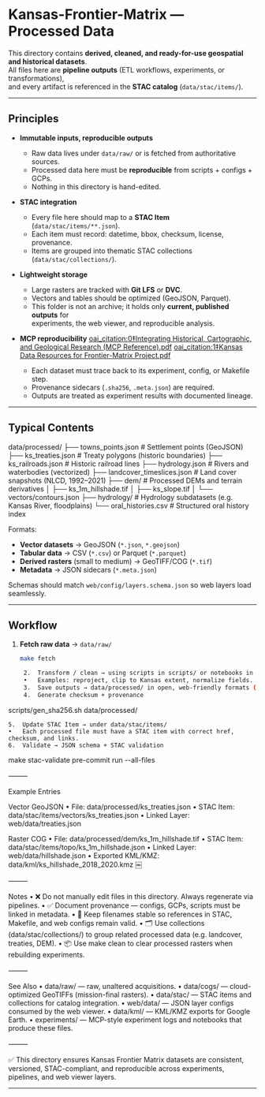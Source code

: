 # Kansas-Frontier-Matrix — Processed Data

This directory contains **derived, cleaned, and ready-for-use geospatial and historical datasets**.  
All files here are **pipeline outputs** (ETL workflows, experiments, or transformations),  
and every artifact is referenced in the **STAC catalog** (`data/stac/items/`).

---

## Principles

- **Immutable inputs, reproducible outputs**  
  - Raw data lives under `data/raw/` or is fetched from authoritative sources.  
  - Processed data here must be **reproducible** from scripts + configs + GCPs.  
  - Nothing in this directory is hand-edited.

- **STAC integration**  
  - Every file here should map to a **STAC Item** (`data/stac/items/**.json`).  
  - Each item must record: datetime, bbox, checksum, license, provenance.  
  - Items are grouped into thematic STAC collections (`data/stac/collections/`).

- **Lightweight storage**  
  - Large rasters are tracked with **Git LFS** or **DVC**.  
  - Vectors and tables should be optimized (GeoJSON, Parquet).  
  - This folder is not an archive; it holds only **current, published outputs** for  
    experiments, the web viewer, and reproducible analysis.

- **MCP reproducibility** [oai_citation:0‡Integrating Historical, Cartographic, and Geological Research (MCP Reference).pdf](file-service://file-HTPyrF5na2BY7mrNRai468) [oai_citation:1‡Kansas Data Resources for Frontier-Matrix Project.pdf](file-service://file-Q9AC5RwLTeV6QgadxHDf5P)  
  - Each dataset must trace back to its experiment, config, or Makefile step.  
  - Provenance sidecars (`.sha256`, `.meta.json`) are required.  
  - Outputs are treated as experiment results with documented lineage.

---

## Typical Contents

data/processed/
├── towns_points.json          # Settlement points (GeoJSON)
├── ks_treaties.json           # Treaty polygons (historic boundaries)
├── ks_railroads.json          # Historic railroad lines
├── hydrology.json             # Rivers and waterbodies (vectorized)
├── landcover_timeslices.json  # Land cover snapshots (NLCD, 1992–2021)
├── dem/                       # Processed DEMs and terrain derivatives
│   ├── ks_1m_hillshade.tif
│   ├── ks_slope.tif
│   └── vectors/contours.json
├── hydrology/                 # Hydrology subdatasets (e.g. Kansas River, floodplains)
└── oral_histories.csv         # Structured oral history index

Formats:
- **Vector datasets** → GeoJSON (`*.json`, `*.geojson`)  
- **Tabular data** → CSV (`*.csv`) or Parquet (`*.parquet`)  
- **Derived rasters** (small to medium) → GeoTIFF/COG (`*.tif`)  
- **Metadata** → JSON sidecars (`*.meta.json`)  

Schemas should match `web/config/layers.schema.json` so web layers load seamlessly.

---

## Workflow

1. **Fetch raw data** → `data/raw/`  
   ```bash
   make fetch

	2.	Transform / clean → using scripts in scripts/ or notebooks in experiments/*/
	•	Examples: reproject, clip to Kansas extent, normalize fields.
	3.	Save outputs → data/processed/ in open, web-friendly formats (GeoJSON, CSV, COG).
	4.	Generate checksum + provenance

scripts/gen_sha256.sh data/processed/<file>


	5.	Update STAC Item → under data/stac/items/
	•	Each processed file must have a STAC item with correct href, checksum, and links.
	6.	Validate → JSON schema + STAC validation

make stac-validate
pre-commit run --all-files



⸻

Example Entries

Vector GeoJSON
	•	File: data/processed/ks_treaties.json
	•	STAC Item: data/stac/items/vectors/ks_treaties.json
	•	Linked Layer: web/data/treaties.json

Raster COG
	•	File: data/processed/dem/ks_1m_hillshade.tif
	•	STAC Item: data/stac/items/topo/ks_1m_hillshade.json
	•	Linked Layer: web/data/hillshade.json
	•	Exported KML/KMZ: data/kml/ks_hillshade_2018_2020.kmz ￼

⸻

Notes
	•	❌ Do not manually edit files in this directory. Always regenerate via pipelines.
	•	✅ Document provenance — configs, GCPs, scripts must be linked in metadata.
	•	🔗 Keep filenames stable so references in STAC, Makefile, and web configs remain valid.
	•	🗂️ Use collections (data/stac/collections/) to group related processed data (e.g. landcover, treaties, DEM).
	•	📦 Use make clean to clear processed rasters when rebuilding experiments.

⸻

See Also
	•	data/raw/ — raw, unaltered acquisitions.
	•	data/cogs/ — cloud-optimized GeoTIFFs (mission-final rasters).
	•	data/stac/ — STAC items and collections for catalog integration.
	•	web/data/ — JSON layer configs consumed by the web viewer.
	•	data/kml/ — KML/KMZ exports for Google Earth.
	•	experiments/ — MCP-style experiment logs and notebooks that produce these files.

⸻

✅ This directory ensures Kansas Frontier Matrix datasets are consistent, versioned, STAC-compliant, and reproducible across experiments, pipelines, and web viewer layers.

----